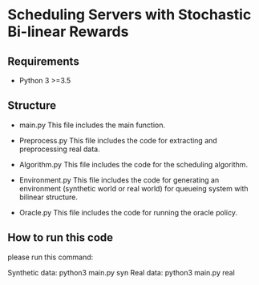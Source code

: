 # Scheduling Servers with Stochastic Bi-linear Rewards


## Requirements
- Python 3 >=3.5

## Structure
  * main.py
  This file includes the main function.

  * Preprocess.py
  This file includes the code for extracting and preprocessing real data.

  * Algorithm.py
  This file includes the code for the scheduling algorithm.

  * Environment.py
  This file includes the code for generating an environment (synthetic world or real world) for queueing system with bilinear structure. 

  * Oracle.py
  This file includes the code for running the oracle policy.

## How to run this code
please run this command:

Synthetic data: python3 main.py syn
Real data: python3 main.py real
